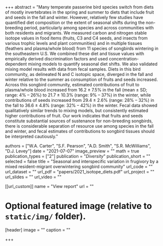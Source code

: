 +++
abstract = "Many temperate passerine bird species switch from diets of mostly invertebrates in the spring and summer to diets that include fruit and seeds in the fall and winter. However, relatively few studies have quantified diet composition or the extent of seasonal shifts during the non-breeding period, particularly among species and across communities with both residents and migrants. We measured carbon and nitrogen stable isotope values in food items (fruits, C3 and C4 seeds, and insects from various trophic levels and plant communities) and in multiple tissues (feathers and plasma/whole blood) from 11 species of songbirds wintering in the southeastern U.S. We combined these diet and tissue values with empirically derived discrimination factors and used concentration-dependent mixing models to quantify seasonal diet shifts. We also validated mixing model results with data from fecal samples. Diets in this bird community, as delineated N and C isotopic space, diverged in the fall and winter relative to the summer as consumption of fruits and seeds increased. Across this songbird community, estimated contributions of fruit to plasma/whole blood increased from 16.2 ± 7.5% in the fall (mean ± SD; range: 4% – 26%) to 21.7 ± 10.3% (range: 9% – 37%) in the winter, while contributions of seeds increased from 29.4 ± 2.6% (range: 28% – 32%) in the fall to 36.6 ± 4.8% (range: 32% – 42%) in the winter. Fecal data showed qualitatively similar trends to mixing models, but consistently estimated higher contributions of fruit. Our work indicates that fruits and seeds constitute substantial sources of sustenance for non-breeding songbirds, there is considerable separation of resource use among species in the fall and winter, and fecal estimates of contributions to songbird tissues should be interpreted cautiously."

authors = ["W.A. Carter", "S.F. Pearson", "A.D. Smith", "S.R. McWilliams", "D.J. Levey"]
date = "2021-07-07"
image_preview = ""
math = true
publication_types = ["2"]
publication = "*Diversity*"
publication_short = ""
selected = false
title = "Seasonal and interspecific variation in frugivory by a mixed resident-migrant overwintering songbird community"
url_code = ""
url_dataset = ""
url_pdf = "papers/2021_isotope_diets.pdf"
url_project = ""
url_slides = ""
url_video = ""

[[url_custom]]
name = "View report"
url = ""

# Optional featured image (relative to `static/img/` folder).
[header]
image = ""
caption = ""

+++
